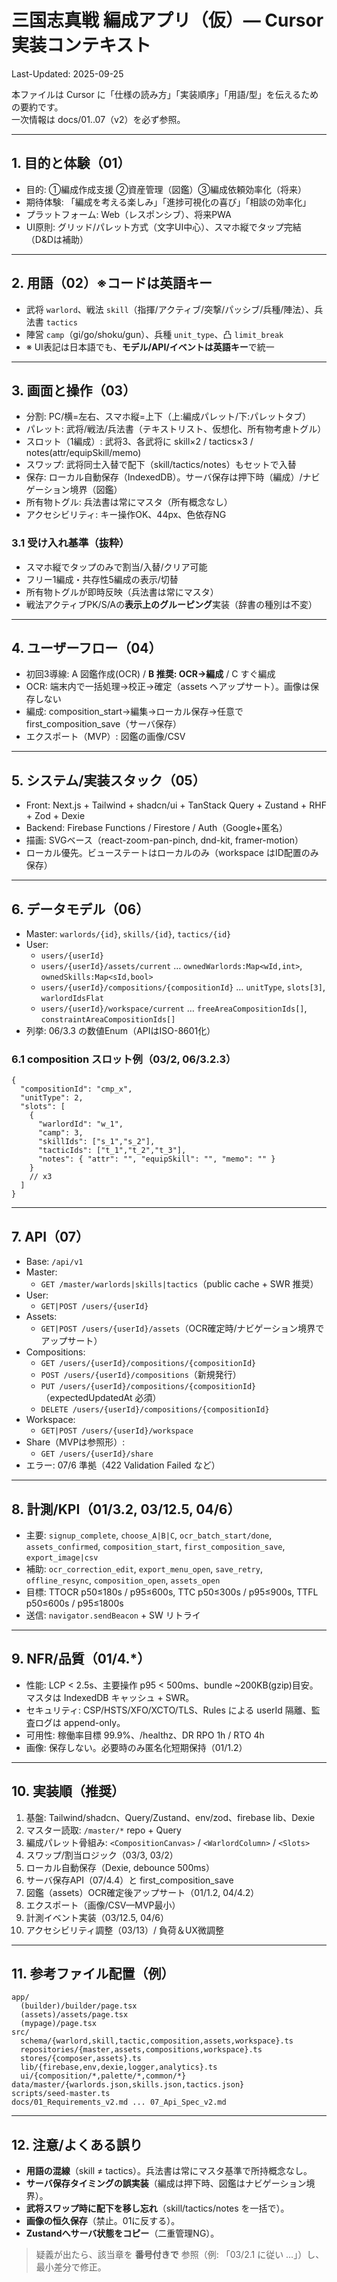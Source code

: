# 三国志真戦 編成アプリ（仮）— Cursor 実装コンテキスト
Last-Updated: 2025-09-25

本ファイルは Cursor に「仕様の読み方」「実装順序」「用語/型」を伝えるための要約です。  
一次情報は docs/01..07（v2）を必ず参照。

---

## 1. 目的と体験（01）
- 目的: ①編成作成支援 ②資産管理（図鑑）③編成依頼効率化（将来）
- 期待体験: 「編成を考える楽しみ」「進捗可視化の喜び」「相談の効率化」
- プラットフォーム: Web（レスポンシブ）、将来PWA
- UI原則: グリッド/パレット方式（文字UI中心）、スマホ縦でタップ完結（D&Dは補助）

---

## 2. 用語（02）※コードは英語キー
- 武将 `warlord`、戦法 `skill`（指揮/アクティブ/突撃/パッシブ/兵種/陣法）、兵法書 `tactics`
- 陣営 `camp`（gi/go/shoku/gun）、兵種 `unit_type`、凸 `limit_break`
- ※ UI表記は日本語でも、**モデル/API/イベントは英語キー**で統一

---

## 3. 画面と操作（03）
- 分割: PC/横=左右、スマホ縦=上下（上:編成パレット/下:パレットタブ）
- パレット: 武将/戦法/兵法書（テキストリスト、仮想化、所有物考慮トグル）
- スロット（1編成）: 武将3、各武将に skill×2 / tactics×3 / notes(attr/equipSkill/memo)
- スワップ: 武将同士入替で配下（skill/tactics/notes）もセットで入替
- 保存: ローカル自動保存（IndexedDB）。サーバ保存は押下時（編成）/ナビゲーション境界（図鑑）
- 所有物トグル: 兵法書は常にマスタ（所有概念なし）
- アクセシビリティ: キー操作OK、44px、色依存NG

### 3.1 受け入れ基準（抜粋）
- スマホ縦でタップのみで割当/入替/クリア可能
- フリー1編成・共存性5編成の表示/切替
- 所有物トグルが即時反映（兵法書は常にマスタ）
- 戦法アクティブPK/S/Aの**表示上のグルーピング**実装（辞書の種別は不変）

---

## 4. ユーザーフロー（04）
- 初回3導線: A 図鑑作成(OCR) / **B 推奨: OCR→編成** / C すぐ編成
- OCR: 端末内で一括処理→校正→確定（assets へアップサート）。画像は保存しない
- 編成: composition_start→編集→ローカル保存→任意で first_composition_save（サーバ保存）
- エクスポート（MVP）: 図鑑の画像/CSV

---

## 5. システム/実装スタック（05）
- Front: Next.js + Tailwind + shadcn/ui + TanStack Query + Zustand + RHF + Zod + Dexie
- Backend: Firebase Functions / Firestore / Auth（Google+匿名）
- 描画: SVGベース（react-zoom-pan-pinch, dnd-kit, framer-motion）
- ローカル優先。ビューステートはローカルのみ（workspace はID配置のみ保存）

---

## 6. データモデル（06）
- Master: `warlords/{id}`, `skills/{id}`, `tactics/{id}`
- User:
  - `users/{userId}`
  - `users/{userId}/assets/current` … `ownedWarlords:Map<wId,int>`, `ownedSkills:Map<sId,bool>`
  - `users/{userId}/compositions/{compositionId}` … `unitType`, `slots[3]`, `warlordIdsFlat`
  - `users/{userId}/workspace/current` … `freeAreaCompositionIds[]`, `constraintAreaCompositionIds[]`
- 列挙: 06/3.3 の数値Enum（APIはISO-8601化）

### 6.1 composition スロット例（03/2, 06/3.2.3）
```jsonc
{
  "compositionId": "cmp_x",
  "unitType": 2,
  "slots": [
    {
      "warlordId": "w_1",
      "camp": 3,
      "skillIds": ["s_1","s_2"],
      "tacticIds": ["t_1","t_2","t_3"],
      "notes": { "attr": "", "equipSkill": "", "memo": "" }
    }
    // x3
  ]
}
```

---

## 7. API（07）
- Base: `/api/v1`
- Master:
  - `GET /master/warlords|skills|tactics`（public cache + SWR 推奨）
- User:
  - `GET|POST /users/{userId}`
- Assets:
  - `GET|POST /users/{userId}/assets`（OCR確定時/ナビゲーション境界でアップサート）
- Compositions:
  - `GET /users/{userId}/compositions/{compositionId}`
  - `POST /users/{userId}/compositions`（新規発行）
  - `PUT /users/{userId}/compositions/{compositionId}`（expectedUpdatedAt 必須）
  - `DELETE /users/{userId}/compositions/{compositionId}`
- Workspace:
  - `GET|POST /users/{userId}/workspace`
- Share（MVPは参照形）:
  - `GET /users/{userId}/share`
- エラー: 07/6 準拠（422 Validation Failed など）

---

## 8. 計測/KPI（01/3.2, 03/12.5, 04/6）
- 主要: `signup_complete`, `choose_A|B|C`, `ocr_batch_start/done`, `assets_confirmed`, `composition_start`, `first_composition_save`, `export_image|csv`
- 補助: `ocr_correction_edit`, `export_menu_open`, `save_retry`, `offline_resync`, `composition_open`, `assets_open`
- 目標: TTOCR p50≤180s / p95≤600s, TTC p50≤300s / p95≤900s, TTFL p50≤600s / p95≤1800s
- 送信: `navigator.sendBeacon` + SW リトライ

---

## 9. NFR/品質（01/4.*）
- 性能: LCP < 2.5s、主要操作 p95 < 500ms、bundle ~200KB(gzip)目安。マスタは IndexedDB キャッシュ + SWR。
- セキュリティ: CSP/HSTS/XFO/XCTO/TLS、Rules による userId 隔離、監査ログは append-only。
- 可用性: 稼働率目標 99.9%、/healthz、DR RPO 1h / RTO 4h
- 画像: 保存しない。必要時のみ匿名化短期保持（01/1.2）

---

## 10. 実装順（推奨）
1) 基盤: Tailwind/shadcn、Query/Zustand、env/zod、firebase lib、Dexie  
2) マスター読取: `/master/*` repo + Query  
3) 編成パレット骨組み: `<CompositionCanvas>` / `<WarlordColumn>` / `<Slots>`  
4) スワップ/割当ロジック（03/3, 03/2）  
5) ローカル自動保存（Dexie, debounce 500ms）  
6) サーバ保存API（07/4.4）と first_composition_save  
7) 図鑑（assets）OCR確定後アップサート（01/1.2, 04/4.2）  
8) エクスポート（画像/CSV—MVP最小）  
9) 計測イベント実装（03/12.5, 04/6）  
10) アクセシビリティ調整（03/13）/ 負荷＆UX微調整

---

## 11. 参考ファイル配置（例）
```
app/
  (builder)/builder/page.tsx
  (assets)/assets/page.tsx
  (mypage)/page.tsx
src/
  schema/{warlord,skill,tactic,composition,assets,workspace}.ts
  repositories/{master,assets,compositions,workspace}.ts
  stores/{composer,assets}.ts
  lib/{firebase,env,dexie,logger,analytics}.ts
  ui/{composition/*,palette/*,common/*}
data/master/{warlords.json,skills.json,tactics.json}
scripts/seed-master.ts
docs/01_Requirements_v2.md ... 07_Api_Spec_v2.md
```

---

## 12. 注意/よくある誤り
- **用語の混線**（skill ≠ tactics）。兵法書は常にマスタ基準で所持概念なし。
- **サーバ保存タイミングの誤実装**（編成は押下時、図鑑はナビゲーション境界）。
- **武将スワップ時に配下を移し忘れ**（skill/tactics/notes を一括で）。
- **画像の恒久保存**（禁止。01に反する）。
- **Zustandへサーバ状態をコピー**（二重管理NG）。

> 疑義が出たら、該当章を **番号付きで** 参照（例: 「03/2.1 に従い …」）し、最小差分で修正。
